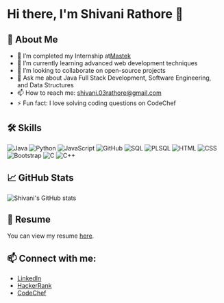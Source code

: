 # Hi there, I'm Shivani Rathore 👋

## 🚀 About Me
- 🔭 I’m completed my Internship at[Mastek](https://www.mastek.com/)
- 🌱 I’m currently learning advanced web development techniques
- 👯 I’m looking to collaborate on open-source projects
- 💬 Ask me about Java Full Stack Development, Software Engineering, and Data Structures
- 📫 How to reach me: [shivani.03rathore@gmail.com](mailto:shivani.03rathore@gmail.com)
- ⚡ Fun fact: I love solving coding questions on CodeChef

## 🛠️ Skills
![Java](https://img.shields.io/badge/Java-ED8B00?style=for-the-badge&logo=java&logoColor=white)
![Python](https://img.shields.io/badge/Python-3776AB?style=for-the-badge&logo=python&logoColor=white)
![JavaScript](https://img.shields.io/badge/JavaScript-F7DF1E?style=for-the-badge&logo=javascript&logoColor=black)
![GitHub](https://img.shields.io/badge/GitHub-100000?style=for-the-badge&logo=github&logoColor=white)
![SQL](https://img.shields.io/badge/SQL-4479A1?style=for-the-badge&logo=sql&logoColor=white)
![PLSQL](https://img.shields.io/badge/PLSQL-FF4500?style=for-the-badge&logo=plsql&logoColor=white)
![HTML](https://img.shields.io/badge/HTML-E34F26?style=for-the-badge&logo=html5&logoColor=white)
![CSS](https://img.shields.io/badge/CSS-1572B6?style=for-the-badge&logo=css3&logoColor=white)
![Bootstrap](https://img.shields.io/badge/Bootstrap-563D7C?style=for-the-badge&logo=bootstrap&logoColor=white)
![C](https://img.shields.io/badge/C-00599C?style=for-the-badge&logo=c&logoColor=white)
![C++](https://img.shields.io/badge/C++-00599C?style=for-the-badge&logo=cplusplus&logoColor=white)

## 📈 GitHub Stats
![Shivani's GitHub stats](https://github-readme-stats.vercel.app/api?username=ShivaniRathore&show_icons=true&theme=radical)

## 📄 Resume
You can view my resume [here](Shivani_Rathore_Resume.pdf).

## 📫 Connect with me:
- [LinkedIn](https://www.linkedin.com/in/shivani-rathore-a73095219/)
- [HackerRank](https://www.hackerrank.com/shivani_03ratho1)
- [CodeChef](https://www.codechef.com/users/shivani_03rathore)
